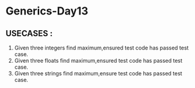 # Generics-Day13

## USECASES :
1. Given three integers find maximum,ensured test code has passed test case.
2. Given three floats find maximum,ensured test code has passed test case.
3. Given three strings find maximum,ensure test code has passed test case.

